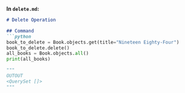 
**In `delete.md`:**
```markdown
# Delete Operation

## Command
```python
book_to_delete = Book.objects.get(title="Nineteen Eighty-Four")
book_to_delete.delete()
all_books = Book.objects.all()
print(all_books)

"""
OUTOUT 
<QuerySet []>
"""